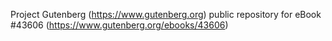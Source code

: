 Project Gutenberg (https://www.gutenberg.org) public repository for eBook #43606 (https://www.gutenberg.org/ebooks/43606)
